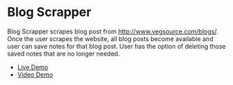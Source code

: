# Blog Scrapper
Blog Scrapper scrapes blog post from http://www.vegsource.com/blogs/. Once the user scrapes the website, all blog posts become available and user can save notes for that blog post. User has the option of deleting those saved notes that are no longer needed.

* [Live Demo](https://vast-dusk-32103.herokuapp.com/)
* [Video Demo](https://youtu.be/1psIf3b67-g)
